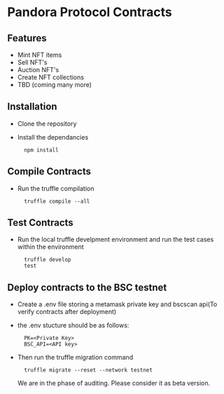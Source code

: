 # Pandora Protocol Contracts

## Features

- Mint NFT items
- Sell NFT's
- Auction NFT's
- Create NFT collections
- TBD (coming many more)

## Installation

- Clone the repository
- Install the dependancies 

        npm install

## Compile Contracts

- Run the truffle compilation 

        truffle compile --all

## Test Contracts

- Run the local truffle develpment environment and run the test cases within the environment

        truffle develop
        test

## Deploy contracts to the BSC testnet

- Create a .env file storing a metamask private key and bscscan api(To verify contracts after deployment)
- the .env stucture should be as follows:

        PK=<Private Key>
        BSC_API=<API key>

- Then run the truffle migration command

        truffle migrate --reset --network testnet
        
        
        
   We are in the phase of auditing. Please consider it as beta version.
